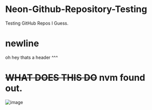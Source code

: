 # Neon-Github-Repository-Testing
Testing GitHub Repos I Guess.

# newline
oh hey thats a header ^^^


# ~~WHAT DOES THIS DO~~ nvm found out.
![image](https://github.com/PixelNetNeon/Neon-Github-Repository-Testing/assets/75762177/01ddf453-ebc4-4c3d-92f8-afe03008a0ab)
